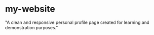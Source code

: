 # my-website
"A clean and responsive personal profile page created for learning and demonstration purposes."
